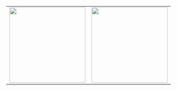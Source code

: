 
<table cellpadding="0">
  <tr style="padding: 0">
    <!-- GitHub Stats Card -->  
    <td valign="top"><img height="200" src="https://github-readme-stats.vercel.app/api?username=yongwoo-jeong"/></td>
    <!-- GitHub Top Language Card -->
    <td valign="top"><img height="200" src="https://github-readme-stats.vercel.app/api/top-langs/?username=yongwoo-jeong&layout=compact"/></td>
  </tr>
</table>
  
<!--
**yongwoo-jeong/yongwoo-jeong** is a ✨ _special_ ✨ repository because its `README.md` (this file) appears on your GitHub profile.

Here are some ideas to get you started:

- 🔭 I’m currently working on ...
- 🌱 I’m currently learning ...
- 👯 I’m looking to collaborate on ...
- 🤔 I’m looking for help with ...
- 💬 Ask me about ...
- 📫 How to reach me: ...
- 😄 Pronouns: ...
- ⚡ Fun fact: ...
-->
